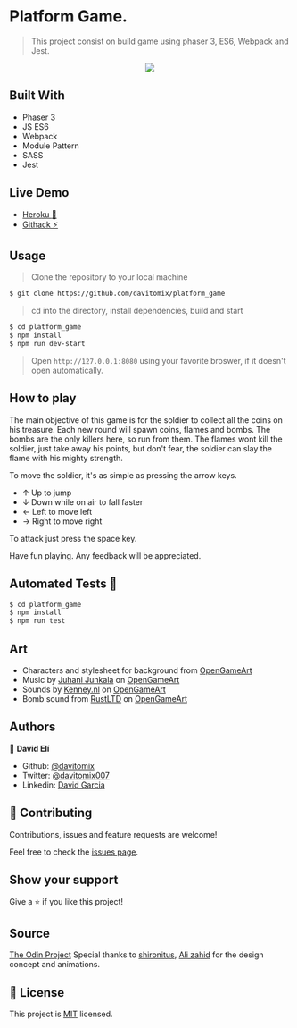 # Platform Game.
> This project consist on build game using phaser 3, ES6, Webpack and Jest.

<p align="center">
  <img src="./platform-main.gif">
</p>

## Built With
- Phaser 3
- JS ES6
- Webpack
- Module Pattern
- SASS
- Jest

## Live Demo

- [Heroku :rocket:](https://shielded-depths-61575.herokuapp.com)
- [Githack :zap:](https://rawcdn.githack.com/davitomix/platform_game/933217497327bde9ba3bea55edd5e09b203e2561/index.html)

## Usage

> Clone the repository to your local machine

```sh
$ git clone https://github.com/davitomix/platform_game
```

> cd into the directory, install dependencies, build and start

```sh
$ cd platform_game
$ npm install
$ npm run dev-start
```

> Open `http://127.0.0.1:8080` using your favorite broswer, if it doesn't open automatically.

## How to play
The main objective of this game is for the soldier to collect all the coins on his treasure. Each new round will spawn coins, flames and bombs. The bombs are the only killers here, so run from them. The flames wont kill the soldier, just take away his points, but don't fear, the soldier can slay the flame with his mighty strength.

To move the soldier, it's as simple as pressing the arrow keys.

- ↑ Up to jump
- ↓ Down while on air to fall faster
- ← Left to move left
- → Right to move right

To attack just press the space key.

Have fun playing. Any feedback will be appreciated.

## Automated Tests :space_invader:
```sh
$ cd platform_game
$ npm install
$ npm run test
```

## Art
- Characters and stylesheet for background from [OpenGameArt](https://opengameart.org/content/a-platformer-in-the-forest)
- Music by [Juhani Junkala](juhani.junkala@musician.org) on [OpenGameArt](https://opengameart.org/content/5-chiptunes-action)
- Sounds by [Kenney.nl](https://www.kenney.nl/) on [OpenGameArt](https://opengameart.org/content/63-digital-sound-effects-lasers-phasers-space-etc)
- Bomb sound from [RustLTD](http://www.rustltd.com/) on [OpenGameArt](https://opengameart.org/content/bombexplosion8bit)

## Authors
👤 **David Elí**

- Github: [@davitomix](https://github.com/davitomix)
- Twitter: [@davitomix007](https://twitter.com/davitomix007)
- Linkedin: [David Garcia](https://www.linkedin.com/in/davideligarcia/)

## 🤝 Contributing
Contributions, issues and feature requests are welcome!

Feel free to check the [issues page](issues/).

## Show your support
Give a ⭐️ if you like this project!

## Source
[The Odin Project](https://www.theodinproject.com/courses/javascript/lessons/todo-list)
Special thanks to [shironitus](https://codepen.io/shironitus), [Ali zahid](https://codepen.io/alx_code) for the design concept and animations.


## 📝 License
This project is [MIT](lic.url) licensed.
